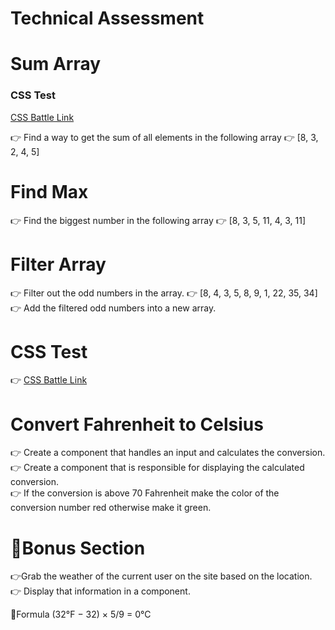 # Technical Assessment

# Sum Array
### CSS Test
[CSS Battle Link](https://cssbattle.dev/play/19)

👉 Find a way to get the sum of all elements in the following array
👉 [8, 3, 2, 4, 5]

# Find Max

👉 Find the biggest number in the following array
👉 [8, 3, 5, 11, 4, 3, 11]

# Filter Array

👉 Filter out the odd numbers in the array.
👉 [8, 4, 3, 5, 8, 9, 1, 22, 35, 34]
👉 Add the filtered odd numbers into a new array.

# CSS Test

👉 [CSS Battle Link](https://cssbattle.dev/play/19)

# Convert Fahrenheit to Celsius

👉 Create a component that handles an input and calculates the conversion.<br>
👉 Create a component that is responsible for displaying the calculated conversion.<br>
👉 If the conversion is above 70 Fahrenheit make the color of the conversion number red otherwise make it green.<br>

# 🌟Bonus Section

👉Grab the weather of the current user on the site based on the location.<br>
👉 Display that information in a component. <br>

🔵Formula (32°F − 32) × 5/9 = 0°C
